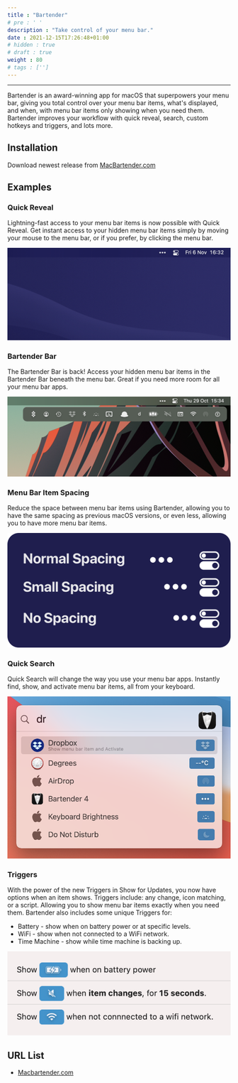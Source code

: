 ```yaml
---
title : "Bartender"
# pre : ' '
description : "Take control of your menu bar."
date : 2021-12-15T17:26:48+01:00
# hidden : true
# draft : true
weight : 80
# tags : ['']
---
```


---

Bartender is an award-winning app for macOS that superpowers your menu bar, giving you total control over your menu bar items, what's displayed, and when, with menu bar items only showing when you need them. Bartender improves your workflow with quick reveal, search, custom hotkeys and triggers, and lots more.

## Installation

Download newest release from [MacBartender.com](https://www.macbartender.com/)

## Examples

### Quick Reveal

Lightning-fast access to your menu bar items is now possible with Quick Reveal. Get instant access to your hidden menu bar items simply by moving your mouse to the menu bar, or if you prefer, by clicking the menu bar.

![Example](images/quickreveal.gif)

### Bartender Bar

The Bartender Bar is back! Access your hidden menu bar items in the Bartender Bar beneath the menu bar. Great if you need more room for all your menu bar apps.

![Example](images/BartenderBar2x.png)

### Menu Bar Item Spacing

Reduce the space between menu bar items using Bartender, allowing you to have the same spacing as previous macOS versions, or even less, allowing you to have more menu bar items.

![Example](images/MenuBarItemSpacing2x.png)

### Quick Search

Quick Search will change the way you use your menu bar apps.
Instantly find, show, and activate menu bar items, all from your keyboard.

![Example](images/QuickSearchBack2x.png)

### Triggers

With the power of the new Triggers in Show for Updates, you now have options when an item shows. Triggers include: any change, icon matching, or a script. Allowing you to show menu bar items exactly when you need them. Bartender also includes some unique Triggers for:

- Battery - show when on battery power or at specific levels.
- WiFi - show when not connected to a WiFi network.
- Time Machine - show while time machine is backing up.

![Example](images/sfu2x.jpeg)

## URL List

- [Macbartender.com](https://www.macbartender.com/)
